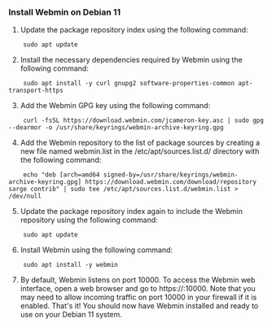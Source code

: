 ### Install Webmin on Debian 11
1. Update the package repository index using the following command:
~~~
    sudo apt update
~~~

2. Install the necessary dependencies required by Webmin using the following command:
~~~
	sudo apt install -y curl gnupg2 software-properties-common apt-transport-https
~~~

3. Add the Webmin GPG key using the following command:
~~~
	curl -fsSL https://download.webmin.com/jcameron-key.asc | sudo gpg --dearmor -o /usr/share/keyrings/webmin-archive-keyring.gpg
~~~

4. Add the Webmin repository to the list of package sources by creating a new file named webmin.list in the /etc/apt/sources.list.d/ directory with the following command:
~~~
    echo "deb [arch=amd64 signed-by=/usr/share/keyrings/webmin-archive-keyring.gpg] https://download.webmin.com/download/repository sarge contrib" | sudo tee /etc/apt/sources.list.d/webmin.list > /dev/null
~~~

5. Update the package repository index again to include the Webmin repository using the following command:
~~~
	sudo apt update
~~~

6. Install Webmin using the following command:
~~~
	sudo apt install -y webmin
~~~
7. By default, Webmin listens on port 10000. To access the Webmin web interface, open a web browser and go to https://<your-server-ip>:10000. Note that you may need to allow incoming traffic on port 10000 in your firewall if it is enabled.
That's it! You should now have Webmin installed and ready to use on your Debian 11 system.
	